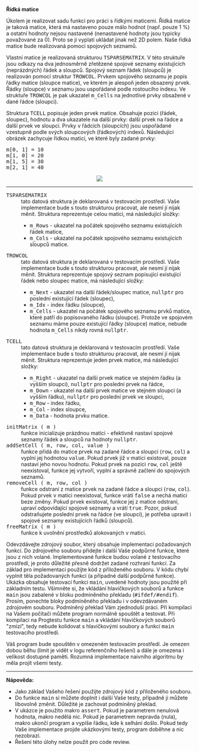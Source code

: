 <td class="header"><b>Řídká matice</b></td>

<td class="lrtbCell" colspan="3" align="left"><p>Úkolem je realizovat sadu funkcí pro práci s řídkými maticemi.
Řídká matice je taková matice, která má nastaveno pouze málo hodnot
(např. pouze 1 %) a ostatní hodnoty nejsou nastavené (nenastavené
hodnoty jsou typicky považované za 0). Proto se ji vyplatí ukládat
jinak než 2D polem. Naše řídká matice bude realizovaná pomocí
spojových seznamů.</p>

<p>Vlastní matice je realizovaná strukturou <tt>TSPARSEMATRIX</tt>. V této struktuře
jsou odkazy na dva jednosměrně zřetězené spojové seznamy existujících (neprázdných)
řádek a sloupců. Spojový seznam řádek (sloupců) je realizován pomocí struktur <tt>TROWCOL</tt>.
Prvkem spojového seznamu je popis řádky matice (sloupce matice), ve kterém je
alespoň jeden obsazený prvek. Řádky (sloupce) v seznamu jsou uspořádané podle rostoucího indexu.
Ve struktuře <tt>TROWCOL</tt> je pak ukazatel <tt>m_Cells</tt> na jednotlivé prvky
obsažené v dané řádce (sloupci).</p>

<p>Struktura <tt>TCELL</tt> popisuje jeden prvek matice. Obsahuje pozici (řádek, sloupec),
hodnotu a dva ukazatele na další prvky: další prvek na řádce a další prvek ve sloupci. Prvky
v řádcích (sloupcích) jsou uspořádané vzestupně podle svých sloupcových (řádkových) indexů.
Následující obrázek zachycuje řídkou matici, ve které byly zadané prvky:</p>
<pre>
m[0, 1] = 10
m[1, 0] = 20
m[1, 5] = 30
m[2, 1] = 40
</pre>

<center><img src="?X=ImgT&amp;UID=1821&amp;N=1" /></center>

<hr />

<dl>
 <dt><tt>TSPARSEMATRIX</tt></dt>
 <dd>tato datová struktura je deklarovaná v testovacím prostředí. Vaše implementace
   bude s touto strukturou pracovat, ale nesmí jí nijak měnit. Struktura reprezentuje
   celou matici, má následující složky:
   <ul>
     <li><tt>m_Rows</tt> - ukazatel na počátek spojového seznamu existujících řádek matice,</li>
     <li><tt>m_Cols</tt> - ukazatel na počátek spojového seznamu existujících sloupců matice.</li>
   </ul><dd>

 <dt><tt>TROWCOL</tt></dt>
 <dd>tato datová struktura je deklarovaná v testovacím prostředí. Vaše implementace
   bude s touto strukturou pracovat, ale nesmí jí nijak měnit. Struktura reprezentuje
   spojový seznam popisující existující řádek nebo sloupec matice, má následující složky:
   <ul>
     <li><tt>m_Next</tt> - ukazatel na další řádek/sloupec matice, <tt>nullptr</tt> pro poslední existující řádek (sloupec),</li>
     <li><tt>m_Idx</tt> - index řádku (sloupce),</li>
     <li><tt>m_Cells</tt> - ukazatel na počátek spojového seznamu prvků matice, které patří do popisovaného řádku (sloupce). Protože
       ve spojovém seznamu máme pouze existující řádky (sloupce) matice, nebude hodnota <tt>m_Cells</tt> nikdy rovná <tt>nullptr</tt>.</li>
   </ul><dd>

 <dt><tt>TCELL</tt></dt>
 <dd>tato datová struktura je deklarovaná v testovacím prostředí. Vaše implementace
   bude s touto strukturou pracovat, ale nesmí jí nijak měnit. Struktura reprezentuje
   jeden prvek matice, má následující složky:
   <ul>
     <li><tt>m_Right</tt> - ukazatel na další prvek matice ve stejném řádku (a vyšším sloupci), <tt>nullptr</tt> pro poslední prvek na řádce,</li>
     <li><tt>m_Down</tt> - ukazatel na další prvek matice ve stejném sloupci (a vyšším řádku), <tt>nullptr</tt> pro poslední prvek ve sloupci,</li>
     <li><tt>m_Row</tt> - index řádku,</li>
     <li><tt>m_Col</tt> - index sloupce,</li>
     <li><tt>m_Data</tt> - hodnota prvku matice.</li>
   </ul><dd>


 <dt><tt>initMatrix ( m )</tt></dt>
 <dd>funkce inicializuje prázdnou matici - efektivně nastaví spojové seznamy řádek a sloupců na hodnoty <tt>nullptr</tt>.</dd>

 <dt><tt>addSetCell ( m, row, col, value )</tt></dt>
 <dd>funkce přidá do matice prvek na zadané řádce a
    sloupci (<tt>row</tt>, <tt>col</tt>) a vyplní jej hodnotou <tt>value</tt>. Pokud prvek
    již v matici existoval, pouze nastaví jeho novou hodnotu. Pokud prvek na pozici <tt>row</tt>, <tt>col</tt>
    ještě neexistoval, funkce jej vytvoří, vyplní a správně začlení do spojových seznamů.</dd>

 <dt><tt>removeCell ( m, row, col )</tt></dt>
 <dd>funkce odstraní z matice  prvek na zadané řádce a sloupci (<tt>row</tt>, <tt>col</tt>). Pokud
    prvek v matici neexistoval, funkce vrátí <tt>false</tt> a nechá matici beze změny. Pokud prvek
    existoval, funkce jej z matice odstraní, upraví odpovídající spojové seznamy a vrátí <tt>true</tt>.
    Pozor, pokud odstraňujete poslední prvek na řádce (ve sloupci), je potřeba upravit i spojové
    seznamy existujících řádků (sloupců).</dd>

 <dt><tt>freeMatrix ( m )</tt></dt>
 <dd>funkce k uvolnění prostředků alokovaných v matici.</dd>

</dl>

<p>Odevzdávejte zdrojový soubor, který obsahuje implementaci požadovaných funkcí. Do
zdrojového souboru přidejte i další Vaše podpůrné funkce, které jsou z nich volané.
Implementované funkce budou volané z testovacího prostředí, je proto důležité přesně
dodržet zadané rozhraní funkcí. Za základ pro implementaci použijte kód z přiloženého
souboru. V kódu chybí vyplnit těla požadovaných funkcí (a případné další podpůrné funkce). Ukázka
obsahuje testovací funkci <tt>main</tt>, uvedené hodnoty jsou použité při
základním testu. Všimněte si, že vkládání hlavičkových souborů a funkce
<tt>main</tt> jsou zabalené v bloku podmíněného překladu (<tt>#ifdef/#endif</tt>). Prosím, ponechte
bloky podmíněného překladu i v odevzdávaném zdrojovém souboru. Podmíněný překlad
Vám zjednoduší práci. Při kompilaci na Vašem počítači můžete program normálně
spouštět a testovat. Při kompilaci na Progtestu funkce <tt>main</tt> a vkládání
hlavičkových souborů "zmizí", tedy nebude  kolidovat s hlavičkovými soubory a funkcí
<tt>main</tt> testovacího prostředí.</p>


<p>Váš program bude spouštěn v omezeném testovacím prostředí. Je omezen
dobou běhu (limit je vidět v logu referenčního řešení) a dále je omezena i
velikost dostupné paměti. Rozumná implementace naivního algoritmu by měla
projít všemi testy.</p>

<hr />
<b>Nápověda:</b><br />
<ul>
 <li>Jako základ Vašeho řešení použijte zdrojový kód z přiloženého souboru.</li>

 <li>Do funkce <tt>main</tt> si můžete doplnit i
  další Vaše testy, případně ji můžete libovolně změnit.
  Důležité je zachovat podmíněný překlad.</li>

 <li>V ukázce je použito makro <tt>assert</tt>. Pokud je parametrem
  nenulová hodnota, makro nedělá nic. Pokud je parametrem nepravda (nula),
  makro ukončí program a vypíše řádku, kde k selhání došlo. Pokud tedy
  Vaše implementace projde ukázkovými testy, program doběhne a nic nezobrazí.</li>

 <li>Řešení této úlohy nelze použít pro code review.</li>
</ul>
</td> 

</tr>
